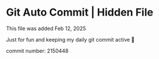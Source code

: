 # Git Auto Commit | Hidden File

This file was added Feb 12, 2025

Just for fun and keeping my daily git commit active 🤪

commit number: 2150448
